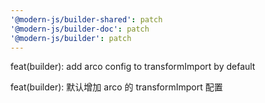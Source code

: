 ```yaml
---
'@modern-js/builder-shared': patch
'@modern-js/builder-doc': patch
'@modern-js/builder': patch
---
```


feat(builder): add arco config to transformImport by default

feat(builder): 默认增加 arco 的 transformImport 配置
